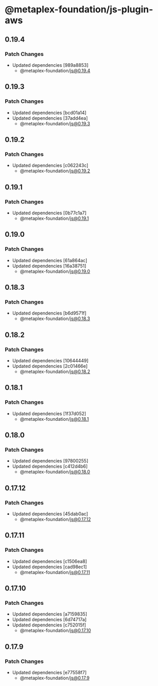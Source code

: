 # @metaplex-foundation/js-plugin-aws

## 0.19.4

### Patch Changes

- Updated dependencies [989a8853]
  - @metaplex-foundation/js@0.19.4

## 0.19.3

### Patch Changes

- Updated dependencies [bcd01a14]
- Updated dependencies [37add4ea]
  - @metaplex-foundation/js@0.19.3

## 0.19.2

### Patch Changes

- Updated dependencies [c062243c]
  - @metaplex-foundation/js@0.19.2

## 0.19.1

### Patch Changes

- Updated dependencies [0b77c1a7]
  - @metaplex-foundation/js@0.19.1

## 0.19.0

### Patch Changes

- Updated dependencies [61a864ac]
- Updated dependencies [16a38751]
  - @metaplex-foundation/js@0.19.0

## 0.18.3

### Patch Changes

- Updated dependencies [b6d9571f]
  - @metaplex-foundation/js@0.18.3

## 0.18.2

### Patch Changes

- Updated dependencies [10644449]
- Updated dependencies [2c01466e]
  - @metaplex-foundation/js@0.18.2

## 0.18.1

### Patch Changes

- Updated dependencies [1f37d052]
  - @metaplex-foundation/js@0.18.1

## 0.18.0

### Patch Changes

- Updated dependencies [97800255]
- Updated dependencies [c412d4b6]
  - @metaplex-foundation/js@0.18.0

## 0.17.12

### Patch Changes

- Updated dependencies [45dab0ac]
  - @metaplex-foundation/js@0.17.12

## 0.17.11

### Patch Changes

- Updated dependencies [c1506ea8]
- Updated dependencies [cad98ec1]
  - @metaplex-foundation/js@0.17.11

## 0.17.10

### Patch Changes

- Updated dependencies [a7159835]
- Updated dependencies [6d74717a]
- Updated dependencies [c752015f]
  - @metaplex-foundation/js@0.17.10

## 0.17.9

### Patch Changes

- Updated dependencies [e77558f7]
  - @metaplex-foundation/js@0.17.9
